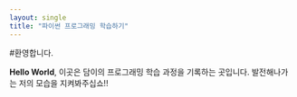 ```yaml
---
layout: single
title: "파이썬 프로그래밍 학습하기"
---
```


#환영합니다.

**Hello World**, 이곳은 담이의 프로그래밍 학습 과정을 기록하는 곳입니다.
발전해나가는 저의 모습을 지켜봐주십쇼!!
